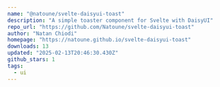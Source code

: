 ```yaml
---
name: "@natoune/svelte-daisyui-toast"
description: "A simple toaster component for Svelte with DaisyUI"
repo_url: "https://github.com/Natoune/svelte-daisyui-toast"
author: "Natan Chiodi"
homepage: "https://natoune.github.io/svelte-daisyui-toast"
downloads: 13
updated: "2025-02-13T20:46:30.430Z"
github_stars: 1
tags: 
  - ui
---
```

